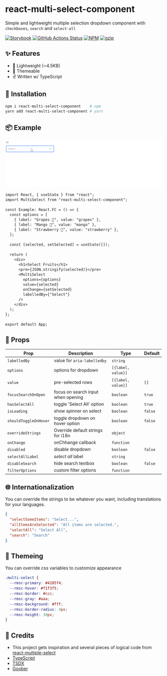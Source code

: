# react-multi-select-component

Simple and lightweight multiple selection dropdown component with `checkboxes`, `search` and `select-all`

[![Storybook](https://cdn.jsdelivr.net/gh/storybookjs/brand@master/badge/badge-storybook.svg)](https://react-multi-select-component.netlify.com)
[![GitHub Actions Status](https://github.com/harshzalavadiya/react-multi-select-component/workflows/NodeJS/badge.svg)](https://github.com/harshzalavadiya/react-multi-select-component/actions)
[![NPM](https://img.shields.io/npm/v/react-multi-select-component.svg)](https://npm.im/react-multi-select-component)
[![gzip](https://badgen.net/bundlephobia/minzip/react-multi-select-component@latest)](https://bundlephobia.com/result?p=react-multi-select-component@latest)

## ✨ Features

- 🍃 Lightweight (~4.5KB)
- 💅 Themeable
- ✌ Written w/ TypeScript

## 🔧 Installation

```bash
npm i react-multi-select-component    # npm
yarn add react-multi-select-component # yarn
```

## 📦 Example

![Example](preview.gif)

```tsx
import React, { useState } from "react";
import MultiSelect from "react-multi-select-component";

const Example: React.FC = () => {
  const options = [
    { label: "Grapes 🍇", value: "grapes" },
    { label: "Mango 🥭", value: "mango" },
    { label: "Strawberry 🍓", value: "strawberry" },
  ];

  const [selected, setSelected] = useState([]);

  return (
    <div>
      <h1>Select Fruits</h1>
      <pre>{JSON.stringify(selected)}</pre>
      <MultiSelect
        options={options}
        value={selected}
        onChange={setSelected}
        labelledBy={"Select"}
      />
    </div>
  );
};

export default App;
```

## 👀 Props

| Prop                  | Description                        | Type               | Default |
| --------------------- | ---------------------------------- | ------------------ | ------- |
| `labelledBy`          | value for `aria-labelledby`        | `string`           |         |
| `options`             | options for dropdown               | `[{label, value}]` |         |
| `value`               | pre-selected rows                  | `[{label, value}]` | `[]`    |
| `focusSearchOnOpen`   | focus on search input when opening | `boolean`          | `true`  |
| `hasSelectAll`        | toggle 'Select All' option         | `boolean`          | `true`  |
| `isLoading`           | show spinner on select             | `boolean`          | `false` |
| `shouldToggleOnHover` | toggle dropdown on hover option    | `boolean`          | `false` |
| `overrideStrings`     | Override default strings for i18n  | `object`           |         |
| `onChange`            | onChhange callback                 | `function`         |         |
| `disabled`            | disable dropdown                   | `boolean`          | `false` |
| `selectAllLabel`      | _select all_ label                 | `string`           |         |
| `disableSearch`       | hide search textbox                | `boolean`          | `false` |
| `filterOptions`       | custom filter options              | `function`         |         |

## 🌐 Internationalization

You can override the strings to be whatever you want, including translations for your languages.

```json
{
  "selectSomeItems": "Select...",
  "allItemsAreSelected": "All items are selected.",
  "selectAll": "Select All",
  "search": "Search"
}
```

## 💅 Themeing

You can override css variables to customize appearance

```css
.multi-select {
  --rmsc-primary: #4285f4;
  --rmsc-hover: #f1f3f5;
  --rmsc-border: #ccc;
  --rmsc-gray: #aaa;
  --rmsc-background: #fff;
  --rmsc-border-radius: 4px;
  --rmsc-height: 38px;
}
```

## 🤠 Credits

- This project gets inspiration and several pieces of logical code from [react-multiple-select](https://github.com/Khan/react-multi-select/)
- [TypeScript](https://github.com/microsoft/typescript)
- [TSDX](https://github.com/jaredpalmer/tsdx)
- [Goober](https://github.com/cristianbote/goober)